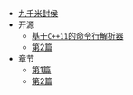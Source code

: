 * [九千米封侯](/)
* 开源
    * [基于`C++11`的命令行解析器](./docs/clips/readme.md)
    * [第2篇](./docs/clips/readme-zh.md)
* 章节
    * [第1篇](./docs/clips/readme.md)
    * [第2篇](./docs/clips/readme-zh.md)